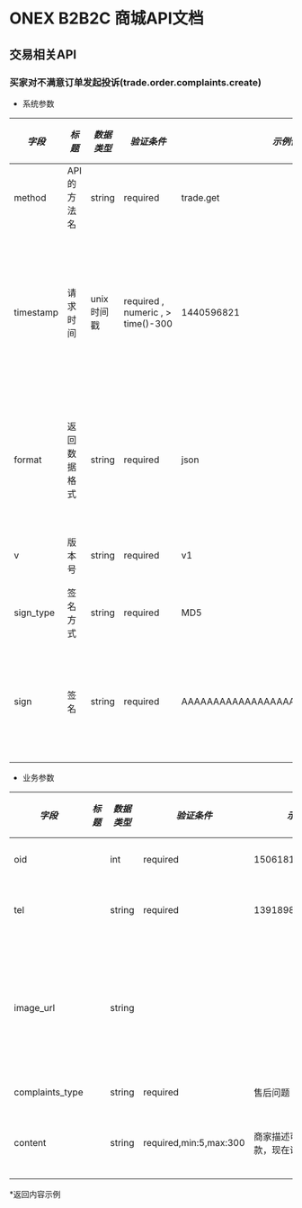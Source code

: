 # ONEX B2B2C 商城API文档

## 交易相关API

### 买家对不满意订单发起投诉(trade.order.complaints.create)

* 系统参数

| *字段* | *标题* | *数据类型* | *验证条件* | *示例值* | *默认值* | *详细说明* |
| ------------- | ------------- | ------------- | ------------- | ------------- | ------------- | ------------- |
| method | API的方法名 | string | required | trade.get | null | 标识请求的是哪个API |
| timestamp | 请求时间 | unix时间戳 | required , numeric , > time()-300 | 1440596821 | null | 标识API请求的发起时间，如果超时300秒则拒绝请求 |
| format | 返回数据格式 | string | required | json | json | 返回数据是json格式的，目前只支持json |
| v | 版本号 | string | required | v1 | null | 标识该接口的版本 |
| sign_type | 签名方式 | string | required | MD5 | null | 标识签名算法 |
| sign | 签名 | string | required | AAAAAAAAAAAAAAAAAAAAAAAAAAAAAAAAA | null | 数据签名，32位长度16进制数字 |


* 业务参数

| *字段* | *标题* | *数据类型* | *验证条件* | *示例值* | *默认值* | *详细说明* |
| ------------- | ------------- | ------------- | ------------- | ------------- | ------------- | ------------- |
| oid |  | int | required | 1506181717250001 |  | 投诉子订单号 |
| tel |  | string | required | 13918987654 |  | 投诉人联系方式 |
| image_url |  | string |  |  |  | 投诉图片凭证URL，最多5张图片，URL用逗号隔开 |
| complaints_type |  | string | required | 售后问题 |  | 投诉类型 |
| content |  | string | required,min:5,max:300 | 商家描述可以随时退款，现在说不能退 |  | 投诉问题的具体描述 |


*返回内容示例

```



```

